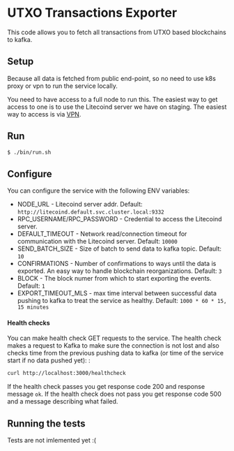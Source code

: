 # UTXO Transactions Exporter

This code allows you to fetch all transactions from UTXO based blockchains to kafka.

## Setup

Because all data is fetched from public end-point, so no need to use k8s proxy or vpn to run the service locally.

You need to have access to a full node to run this. The easiest way to get access to one is to use the Litecoind server we have on staging. The easiest way to access is via [VPN](https://community.santiment.net/t/openvpn-instructions/272).

## Run

```bash
$ ./bin/run.sh
```

## Configure

You can configure the service with the following ENV variables:

* NODE\_URL - Litecoind server addr. Default: `http://litecoind.default.svc.cluster.local:9332`
* RPC\_USERNAME/RPC\_PASSWORD - Credential to access the Litecoind server.
* DEFAULT\_TIMEOUT - Network read/connection timeout for communication with the Litecoind server. Default: `10000`
* SEND\_BATCH\_SIZE - Size of batch to send data to kafka topic. Default: `10`
* CONFIRMATIONS - Number of confirmations to ways until the data is exported. An easy way to handle blockchain reorganizations. Default: `3`
* BLOCK - The block numer from which to start exporting the events. Default: `1`
* EXPORT\_TIMEOUT\_MLS - max time interval between successful data pushing to kafka to treat the service as healthy. Default: `1000 * 60 * 15, 15 minutes`


#### Health checks

You can make health check GET requests to the service. The health check makes a request to Kafka to make sure the connection is not lost and also checks time from the previous pushing data to kafka (or time of the service start if no data pushed yet):
:

```bash
curl http://localhost:3000/healthcheck
```

If the health check passes you get response code 200 and response message `ok`.
If the health check does not pass you get response code 500 and a message describing what failed.

## Running the tests

Tests are not imlemented yet :(
